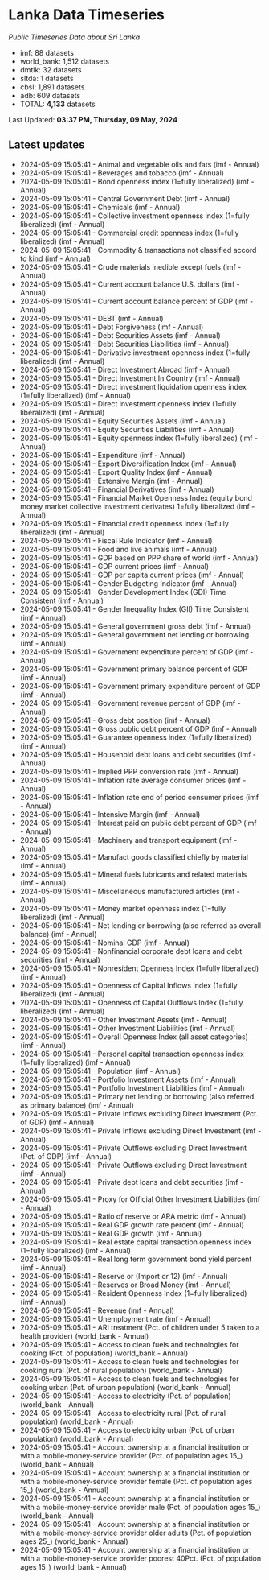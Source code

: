 # Lanka Data Timeseries
*Public Timeseries Data about Sri Lanka*

* imf: 88 datasets
* world_bank: 1,512 datasets
* dmtlk: 32 datasets
* sltda: 1 datasets
* cbsl: 1,891 datasets
* adb: 609 datasets
* TOTAL: **4,133** datasets

Last Updated: **03:37 PM, Thursday, 09 May, 2024**

## Latest updates

* 2024-05-09 15:05:41 - Animal and vegetable oils and fats (imf - Annual)
* 2024-05-09 15:05:41 - Beverages and tobacco (imf - Annual)
* 2024-05-09 15:05:41 - Bond openness index (1=fully liberalized) (imf - Annual)
* 2024-05-09 15:05:41 - Central Government Debt (imf - Annual)
* 2024-05-09 15:05:41 - Chemicals (imf - Annual)
* 2024-05-09 15:05:41 - Collective investment openness index (1=fully liberalized) (imf - Annual)
* 2024-05-09 15:05:41 - Commercial credit openness index (1=fully liberalized) (imf - Annual)
* 2024-05-09 15:05:41 - Commodity & transactions not classified accord to kind (imf - Annual)
* 2024-05-09 15:05:41 - Crude materials inedible except fuels (imf - Annual)
* 2024-05-09 15:05:41 - Current account balance U.S. dollars (imf - Annual)
* 2024-05-09 15:05:41 - Current account balance percent of GDP (imf - Annual)
* 2024-05-09 15:05:41 - DEBT (imf - Annual)
* 2024-05-09 15:05:41 - Debt Forgiveness (imf - Annual)
* 2024-05-09 15:05:41 - Debt Securities Assets (imf - Annual)
* 2024-05-09 15:05:41 - Debt Securities Liabilities (imf - Annual)
* 2024-05-09 15:05:41 - Derivative investment openness index (1=fully liberalized) (imf - Annual)
* 2024-05-09 15:05:41 - Direct Investment Abroad (imf - Annual)
* 2024-05-09 15:05:41 - Direct Investment In Country (imf - Annual)
* 2024-05-09 15:05:41 - Direct investment liquidation openness index (1=fully liberalized) (imf - Annual)
* 2024-05-09 15:05:41 - Direct investment openness index (1=fully liberalized) (imf - Annual)
* 2024-05-09 15:05:41 - Equity Securities Assets (imf - Annual)
* 2024-05-09 15:05:41 - Equity Securities Liabilities (imf - Annual)
* 2024-05-09 15:05:41 - Equity openness index (1=fully liberalized) (imf - Annual)
* 2024-05-09 15:05:41 - Expenditure (imf - Annual)
* 2024-05-09 15:05:41 - Export Diversification Index (imf - Annual)
* 2024-05-09 15:05:41 - Export Quality Index (imf - Annual)
* 2024-05-09 15:05:41 - Extensive Margin (imf - Annual)
* 2024-05-09 15:05:41 - Financial Derivatives (imf - Annual)
* 2024-05-09 15:05:41 - Financial Market Openness Index (equity bond money market collective investment derivates) 1=fully liberalized (imf - Annual)
* 2024-05-09 15:05:41 - Financial credit openness index (1=fully liberalized) (imf - Annual)
* 2024-05-09 15:05:41 - Fiscal Rule Indicator (imf - Annual)
* 2024-05-09 15:05:41 - Food and live animals (imf - Annual)
* 2024-05-09 15:05:41 - GDP based on PPP share of world (imf - Annual)
* 2024-05-09 15:05:41 - GDP current prices (imf - Annual)
* 2024-05-09 15:05:41 - GDP per capita current prices (imf - Annual)
* 2024-05-09 15:05:41 - Gender Budgeting Indicator (imf - Annual)
* 2024-05-09 15:05:41 - Gender Development Index (GDI) Time Consistent (imf - Annual)
* 2024-05-09 15:05:41 - Gender Inequality Index (GII) Time Consistent (imf - Annual)
* 2024-05-09 15:05:41 - General government gross debt (imf - Annual)
* 2024-05-09 15:05:41 - General government net lending or borrowing (imf - Annual)
* 2024-05-09 15:05:41 - Government expenditure percent of GDP (imf - Annual)
* 2024-05-09 15:05:41 - Government primary balance percent of GDP (imf - Annual)
* 2024-05-09 15:05:41 - Government primary expenditure percent of GDP (imf - Annual)
* 2024-05-09 15:05:41 - Government revenue percent of GDP (imf - Annual)
* 2024-05-09 15:05:41 - Gross debt position (imf - Annual)
* 2024-05-09 15:05:41 - Gross public debt percent of GDP (imf - Annual)
* 2024-05-09 15:05:41 - Guarantee openness index (1=fully liberalized) (imf - Annual)
* 2024-05-09 15:05:41 - Household debt loans and debt securities (imf - Annual)
* 2024-05-09 15:05:41 - Implied PPP conversion rate (imf - Annual)
* 2024-05-09 15:05:41 - Inflation rate average consumer prices (imf - Annual)
* 2024-05-09 15:05:41 - Inflation rate end of period consumer prices (imf - Annual)
* 2024-05-09 15:05:41 - Intensive Margin (imf - Annual)
* 2024-05-09 15:05:41 - Interest paid on public debt percent of GDP (imf - Annual)
* 2024-05-09 15:05:41 - Machinery and transport equipment (imf - Annual)
* 2024-05-09 15:05:41 - Manufact goods classified chiefly by material (imf - Annual)
* 2024-05-09 15:05:41 - Mineral fuels lubricants and related materials (imf - Annual)
* 2024-05-09 15:05:41 - Miscellaneous manufactured articles (imf - Annual)
* 2024-05-09 15:05:41 - Money market openness index (1=fully liberalized) (imf - Annual)
* 2024-05-09 15:05:41 - Net lending or borrowing (also referred as overall balance) (imf - Annual)
* 2024-05-09 15:05:41 - Nominal GDP (imf - Annual)
* 2024-05-09 15:05:41 - Nonfinancial corporate debt loans and debt securities (imf - Annual)
* 2024-05-09 15:05:41 - Nonresident Openness Index (1=fully liberalized) (imf - Annual)
* 2024-05-09 15:05:41 - Openness of Capital Inflows Index (1=fully liberalized) (imf - Annual)
* 2024-05-09 15:05:41 - Openness of Capital Outflows Index (1=fully liberalized) (imf - Annual)
* 2024-05-09 15:05:41 - Other Investment Assets (imf - Annual)
* 2024-05-09 15:05:41 - Other Investment Liabilities (imf - Annual)
* 2024-05-09 15:05:41 - Overall Openness Index (all asset categories) (imf - Annual)
* 2024-05-09 15:05:41 - Personal capital transaction openness index (1=fully liberalized) (imf - Annual)
* 2024-05-09 15:05:41 - Population (imf - Annual)
* 2024-05-09 15:05:41 - Portfolio Investment Assets (imf - Annual)
* 2024-05-09 15:05:41 - Portfolio Investment Liabilities (imf - Annual)
* 2024-05-09 15:05:41 - Primary net lending or borrowing (also referred as primary balance) (imf - Annual)
* 2024-05-09 15:05:41 - Private Inflows excluding Direct Investment (Pct. of GDP) (imf - Annual)
* 2024-05-09 15:05:41 - Private Inflows excluding Direct Investment (imf - Annual)
* 2024-05-09 15:05:41 - Private Outflows excluding Direct Investment (Pct. of GDP) (imf - Annual)
* 2024-05-09 15:05:41 - Private Outflows excluding Direct Investment (imf - Annual)
* 2024-05-09 15:05:41 - Private debt loans and debt securities (imf - Annual)
* 2024-05-09 15:05:41 - Proxy for Official Other Investment Liabilities (imf - Annual)
* 2024-05-09 15:05:41 - Ratio of reserve or ARA metric (imf - Annual)
* 2024-05-09 15:05:41 - Real GDP growth rate percent (imf - Annual)
* 2024-05-09 15:05:41 - Real GDP growth (imf - Annual)
* 2024-05-09 15:05:41 - Real estate capital transaction openness index (1=fully liberalized) (imf - Annual)
* 2024-05-09 15:05:41 - Real long term government bond yield percent (imf - Annual)
* 2024-05-09 15:05:41 - Reserve or (Import or 12) (imf - Annual)
* 2024-05-09 15:05:41 - Reserves or Broad Money (imf - Annual)
* 2024-05-09 15:05:41 - Resident Openness Index (1=fully liberalized) (imf - Annual)
* 2024-05-09 15:05:41 - Revenue (imf - Annual)
* 2024-05-09 15:05:41 - Unemployment rate (imf - Annual)
* 2024-05-09 15:05:41 - ARI treatment (Pct. of children under 5 taken to a health provider) (world_bank - Annual)
* 2024-05-09 15:05:41 - Access to clean fuels and technologies for cooking (Pct. of population) (world_bank - Annual)
* 2024-05-09 15:05:41 - Access to clean fuels and technologies for cooking rural (Pct. of rural population) (world_bank - Annual)
* 2024-05-09 15:05:41 - Access to clean fuels and technologies for cooking urban (Pct. of urban population) (world_bank - Annual)
* 2024-05-09 15:05:41 - Access to electricity (Pct. of population) (world_bank - Annual)
* 2024-05-09 15:05:41 - Access to electricity rural (Pct. of rural population) (world_bank - Annual)
* 2024-05-09 15:05:41 - Access to electricity urban (Pct. of urban population) (world_bank - Annual)
* 2024-05-09 15:05:41 - Account ownership at a financial institution or with a mobile-money-service provider (Pct. of population ages 15_) (world_bank - Annual)
* 2024-05-09 15:05:41 - Account ownership at a financial institution or with a mobile-money-service provider female (Pct. of population ages 15_) (world_bank - Annual)
* 2024-05-09 15:05:41 - Account ownership at a financial institution or with a mobile-money-service provider male (Pct. of population ages 15_) (world_bank - Annual)
* 2024-05-09 15:05:41 - Account ownership at a financial institution or with a mobile-money-service provider older adults (Pct. of population ages 25_) (world_bank - Annual)
* 2024-05-09 15:05:41 - Account ownership at a financial institution or with a mobile-money-service provider poorest 40Pct. (Pct. of population ages 15_) (world_bank - Annual)